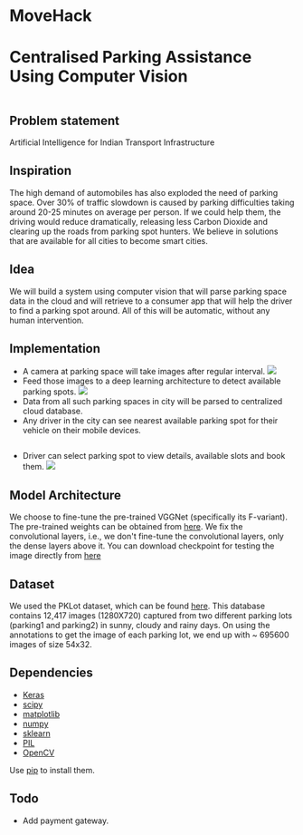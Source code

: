 # MoveHack
# Centralised Parking Assistance Using Computer Vision

<p align="center">
<img alt="" src="https://github.com/i-amgeek/MoveHack/blob/master/images/app_logo.png"/>
</p>

## Problem statement
Artificial Intelligence for Indian Transport Infrastructure

## Inspiration
The high demand of automobiles has also exploded the need of parking space. Over 30% of traffic slowdown is caused by parking difficulties taking around 20-25 minutes on average per person. If we could help them, the driving would reduce dramatically, releasing less Carbon Dioxide and clearing up the roads from parking spot hunters. We believe in solutions that are available for all cities to become smart cities.

## Idea
We will build a system using computer vision that will parse parking space data in the cloud and will retrieve to a consumer app that will help the driver to find a parking spot around. All of this will be automatic, without any human intervention.

## Implementation
* A camera at parking space will take images after regular interval.
![](https://raw.githubusercontent.com/i-amgeek/MoveHack/master/images/dropbox_image.jpeg)
* Feed those images to a deep learning architecture to detect available parking spots.
![](https://raw.githubusercontent.com/kunalgoyal9/MoveHack/master/images/KunalPark2.png)
* Data from all such parking spaces in city will be parsed to centralized cloud database.
* Any driver in the city can see nearest available parking spot for their vehicle on their mobile devices.

<img alt="" src="https://github.com/i-amgeek/MoveHack/blob/master/images/Screenshot1.jpg"/>

* Driver can select parking spot to view details, available slots and book them.
![](https://)

## Model Architecture
We choose to fine-tune the pre-trained VGGNet (specifically its F-variant). The pre-trained weights can be obtained from [here](http://www.vlfeat.org/matconvnet/models/imagenet-vgg-f.mat).
We fix the convolutional layers, i.e., we don't fine-tune the convolutional layers, only the dense layers above it. You can download checkpoint for testing the image directly from [here](https://drive.google.com/open?id=0B76BuJcKjuxqYXRmSzd2R3U4S2c)

## Dataset
We used the PKLot dataset, which can be found [here](http://www.inf.ufpr.br/lesoliveira/download/pklot-readme.pdf). This database contains 12,417 images (1280X720) captured 
from two different parking lots (parking1 and parking2) in sunny, cloudy and rainy days. On using the annotations to get the
image of each parking lot, we end up with ~ 695600 images of size 54x32.

## Dependencies
- [Keras](http://keras.io/)
- [scipy](https://www.scipy.org/)
- [matplotlib](https://matplotlib.org/)
- [numpy](www.numpy.org/)
- [sklearn](http://scikit-learn.org/)
- [PIL](www.pythonware.com/products/pil/)
- [OpenCV](http://opencv.org/)

Use [pip](https://pypi.python.org/pypi/pip) to install them.

## Todo
* Add payment gateway.
